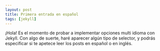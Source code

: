```yaml
---
layout: post
title: Primera entrada en español
tags: [jekyll]
---
```


¡Hola! Es el momento de probar a implementar opciones multi idioma con Jekyll. Con algo de suerte, haré aparecer algún tipo de selector, y podrás especificar si te apetece leer los posts en español o en inglés.